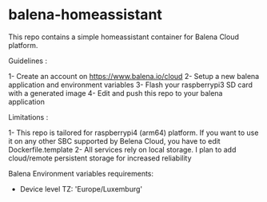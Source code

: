 # balena-homeassistant

This repo contains a simple homeassistant container for Balena Cloud platform.


Guidelines :

1- Create an account on https://www.balena.io/cloud
2- Setup a new balena application and environment variables
3- Flash your raspberrypi3 SD card with a generated image
4- Edit and push this repo to your balena application


Limitations :

1- This repo is tailored for raspberrypi4 (arm64) platform. If you want to use it on any other SBC supported by Belena Cloud, you have to edit Dockerfile.template
2- All services rely on local storage. I plan to add cloud/remote persistent storage for increased reliability


Balena Environment variables requirements:
- Device level
TZ: 'Europe/Luxemburg'

